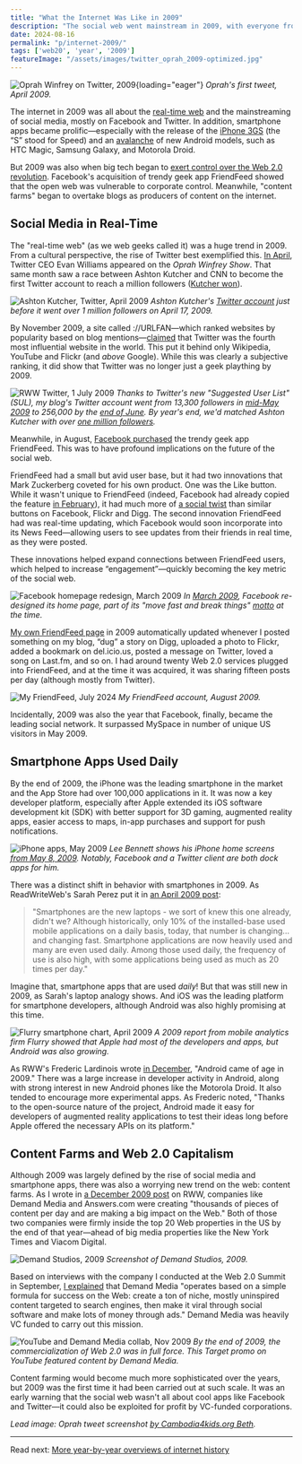 ```yaml
---
title: "What the Internet Was Like in 2009"
description: "The social web went mainstream in 2009, with everyone from Oprah Winfrey to Ashton Kutcher on Twitter — including via iPhone or Android apps. But Web 2.0 capitalism was also ramping up."
date: 2024-08-16
permalink: "p/internet-2009/"
tags: ['web20', 'year', '2009']
featureImage: "/assets/images/twitter_oprah_2009-optimized.jpg"
---
```


![Oprah Winfrey on Twitter, 2009](/assets/images/twitter_oprah_2009-optimized.jpg){loading="eager"}
*Oprah's first tweet, April 2009.*

The internet in 2009 was all about the [real-time web](/p/042-readwrite-realtime-web-summit-2009/) and the mainstreaming of social media, mostly on Facebook and Twitter. In addition, smartphone apps became prolific—especially with the release of the [iPhone 3GS](https://web.archive.org/web/20090611050937/http://www.readwriteweb.com/archives/live_from_apples_wwdc_2009.php) (the “S” stood for Speed) and an [avalanche](https://techcrunch.com/2009/10/19/android-galore-a-complete-list-of-the-android-phones-and-their-specs-droid-best/) of new Android models, such as HTC Magic, Samsung Galaxy, and Motorola Droid.

But 2009 was also when big tech began to [exert control over the Web 2.0 revolution](/p/040-web20-big-tech-control-2009/). Facebook's acquisition of trendy geek app FriendFeed showed that the open web was vulnerable to corporate control. Meanwhile, "content farms" began to overtake blogs as producers of content on the internet.

## Social Media in Real-Time

The "real-time web" (as we web geeks called it) was a huge trend in 2009. From a cultural perspective, the rise of Twitter best exemplified this. [In April](https://web.archive.org/web/20090427081606/http://www.readwriteweb.com//archives//no_doubt_about_it_oprah_was_good_to_twitter.php), Twitter CEO Evan Williams appeared on the *Oprah Winfrey Show*. That same month saw a race between Ashton Kutcher and CNN to become the first Twitter account to reach a million followers ([Kutcher won](https://www.today.com/popculture/kutcher-s-twitter-flock-first-hit-1-million-wbna30263363)).

![Ashton Kutcher, Twitter, April 2009](/assets/images/twitter_aplusk_apr09.jpg)
*Ashton Kutcher's [Twitter account](https://web.archive.org/web/20090416020430/http://twitter.com//aplusk) just before it went over 1 million followers on April 17, 2009.* 

By November 2009, a site called &#58;//URLFAN—which ranked websites by popularity based on blog mentions—[claimed](https://web.archive.org/web/20091126192306/http://www.readwriteweb.com/archives/the_most_influential_websites_in_the_world.php) that Twitter was the fourth most influential website in the world. This put it behind only Wikipedia, YouTube and Flickr (and *above* Google). While this was clearly a subjective ranking, it did show that Twitter was no longer just a geek plaything by 2009. 

![RWW Twitter, 1 July 2009](/assets/images/rww_1july2009.jpg)
*Thanks to Twitter's new "Suggested User List" (SUL), my blog's Twitter account went from 13,300 followers in [mid-May 2009](https://web.archive.org/web/20090514175811/https://twitter.com/rww) to 256,000 by the [end of June](https://web.archive.org/web/20090701011822/https://twitter.com/rww). By year's end, we'd matched Ashton Kutcher with over [one million followers](https://web.archive.org/web/20100104162858/https://twitter.com/rww).*

Meanwhile, in August, [Facebook purchased](https://web.archive.org/web/20090821001313/http://www.readwriteweb.com/archives/facebook_just_bought_friendfeed.php) the trendy geek app FriendFeed. This was to have profound implications on the future of the social web. 

FriendFeed had a small but avid user base, but it had two innovations that Mark Zuckerberg coveted for his own product. One was the Like button. While it wasn't unique to FriendFeed (indeed, Facebook had already copied the feature [in February](https://web.archive.org/web/20090213220151/http://readwriteweb.com/archives/last_night_facebook_added_a.php)), it had much more of [a social twist](https://web.archive.org/web/20090821014751/http://www.readwriteweb.com/archives/facebook_users_-_heres_what_friendfeed_brings_to_t.php) than similar buttons on Facebook, Flickr and Digg. The second innovation FriendFeed had was real-time updating, which Facebook would soon incorporate into its News Feed—allowing users to see updates from their friends in real time, as they were posted.

These innovations helped expand connections between FriendFeed users, which helped to increase “engagement”—quickly becoming the key metric of the social web.

![Facebook homepage redesign, March 2009](/assets/images/fb_redesign_mar09.jpg)
*In [March 2009](https://web.archive.org/web/20090312061558/https://www.facebook.com/sitetour/homepage_tour.php), Facebook re-designed its home page, part of its "move fast and break things" [motto](https://www.snopes.com/fact-check/move-fast-break-things-facebook-motto/) at the time.*

[My own FriendFeed page](https://web.archive.org/web/20090811181346/http://friendfeed.com:80/ricmac) in 2009 automatically updated whenever I posted something on my blog, “dug” a story on Digg, uploaded a photo to Flickr, added a bookmark on del&#46;icio&#46;us, posted a message on Twitter, loved a song on Last&#46;fm, and so on. I had around twenty Web 2.0 services plugged into FriendFeed, and at the time it was acquired, it was sharing fifteen posts per day (although mostly from Twitter).

![My FriendFeed, July 2024](/assets/images/friendfeed-ricmac_aug09.png)
*My FriendFeed account, August 2009.*

Incidentally, 2009 was also the year that Facebook, finally, became the leading social network. It surpassed MySpace in number of unique US visitors in May 2009.

## Smartphone Apps Used Daily

By the end of 2009, the iPhone was the leading smartphone in the market and the App Store had over 100,000 applications in it. It was now a key developer platform, especially after Apple extended its iOS software development kit (SDK) with better support for 3D gaming, augmented reality apps, easier access to maps, in-app purchases and support for push notifications.

![iPhone apps, May 2009](/assets/images/3514635962_11e2bca04a_o.jpg)
*Lee Bennett shows his iPhone home screens [from May 8, 2009](https://www.flickr.com/photos/leebennett/3514635962/). Notably, Facebook and a Twitter client are both dock apps for him.*

There was a distinct shift in behavior with smartphones in 2009. As ReadWriteWeb's Sarah Perez put it in [an April 2009 post](https://web.archive.org/web/20091228075625/http://www.readwriteweb.com/archives/the_state_of_the_smartphone_iphone_is_way_way_ahea.php):

> "Smartphones are the new laptops - we sort of knew this one already, didn't we? Although historically, only 10% of the installed-base used mobile applications on a daily basis, today, that number is changing... and changing fast. Smartphone applications are now heavily used and many are even used daily. Among those used daily, the frequency of use is also high, with some applications being used as much as 20 times per day."

Imagine that, smartphone apps that are used *daily*! But that was still new in 2009, as Sarah's laptop analogy shows. And iOS was the leading platform for smartphone developers, although Android was also highly promising at this time.

![Flurry smartphone chart, April 2009](/assets/images/iphone_flurry_2009.png)
*A 2009 report from mobile analytics firm Flurry showed that Apple had most of the developers and apps, but Android was also growing.*

As RWW's Frederic Lardinois wrote [in December](https://web.archive.org/web/20091217174141/http://www.readwriteweb.com/archives/top_10_web_platforms_of_2009.php), "Android came of age in 2009." There was a large increase in developer activity in Android, along with strong interest in new Android phones like the Motorola Droid. It also tended to encourage more experimental apps. As Frederic noted, "Thanks to the open-source nature of the project, Android made it easy for developers of augmented reality applications to test their ideas long before Apple offered the necessary APIs on its platform."

## Content Farms and Web 2.0 Capitalism

Although 2009 was largely defined by the rise of social media and smartphone apps, there was also a worrying new trend on the web: content farms. As I wrote in [a December 2009 post](https://web.archive.org/web/20091217173420/http://www.readwriteweb.com/archives/content_farms_impact.php) on RWW, companies like Demand Media and Answers&#46;com were creating "thousands of pieces of content per day and are making a big impact on the Web." Both of those two companies were firmly inside the top 20 Web properties in the US by the end of that year—ahead of big media properties like the New York Times and Viacom Digital.

![Demand Studios, 2009](/assets/images/demand_media_editorial.jpg)
*Screenshot of Demand Studios, 2009.*

Based on interviews with the company I conducted at the Web 2.0 Summit in September, [I explained](https://web.archive.org/web/20091217055706/http://www.readwriteweb.com/archives/how_demand_media_produces_4000_new_pieces_of_content_a_day.php) that Demand Media "operates based on a simple formula for success on the Web: create a ton of niche, mostly uninspired content targeted to search engines, then make it viral through social software and make lots of money through ads." Demand Media was heavily VC funded to carry out this mission.

![YouTube and Demand Media collab, Nov 2009](/assets/images/youtube_demandmedia_2009.jpg)
*By the end of 2009, the commercialization of Web 2.0 was in full force. This Target promo on YouTube featured content by Demand Media.*

Content farming would become much more sophisticated over the years, but 2009 was the first time it had been carried out at such scale. It was an early warning that the social web wasn't all about cool apps like Facebook and Twitter—it could also be exploited for profit by VC-funded corporations.

*Lead image: Oprah tweet screenshot [by Cambodia4kids.org Beth](https://www.flickr.com/photos/cambodia4kidsorg/3452723780/).*

* * *

Read next: [More year-by-year overviews of internet history](/year/)